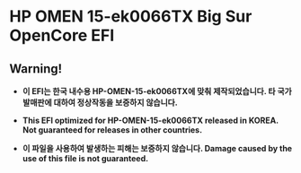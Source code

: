 # HP OMEN 15-ek0066TX Big Sur OpenCore EFI

## **Warning!**
- **이 EFI는 한국 내수용 HP-OMEN-15-ek0066TX에 맞춰 제작되었습니다. 타 국가 발매판에 대하여 정상작동을 보증하지 않습니다.**


- **This EFI optimized for HP-OMEN-15-ek0066TX released in KOREA. Not guaranteed for releases in other countries.**

- **이 파일을 사용하여 발생하는 피해는 보증하지 않습니다. Damage caused by the use of this file is not guaranteed.**